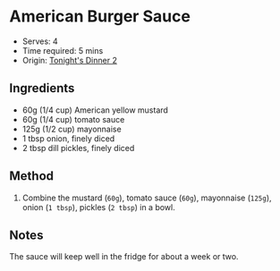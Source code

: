 # American Burger Sauce
* Serves: 4
* Time required: 5 mins
* Origin: [Tonight's Dinner 2](https://www.sbs.com.au/ondemand/watch/1962928195980)

## Ingredients
* 60g (1/4 cup) American yellow mustard
* 60g (1/4 cup) tomato sauce
* 125g (1/2 cup) mayonnaise
* 1 tbsp onion, finely diced
* 2 tbsp dill pickles, finely diced

## Method
1. Combine the mustard (`60g`), tomato sauce (`60g`), mayonnaise (`125g`), onion (`1 tbsp`), pickles (`2 tbsp`) in a bowl.

## Notes
The sauce will keep well in the fridge for about a week or two.
